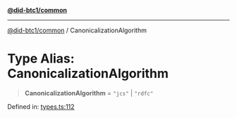 [**@did-btc1/common**](../README.md)

***

[@did-btc1/common](../globals.md) / CanonicalizationAlgorithm

# Type Alias: CanonicalizationAlgorithm

> **CanonicalizationAlgorithm** = `"jcs"` \| `"rdfc"`

Defined in: [types.ts:112](https://github.com/dcdpr/did-btc1-js/blob/751aedd75738c26882a2149e644ae32b9e424707/packages/common/src/types.ts#L112)
